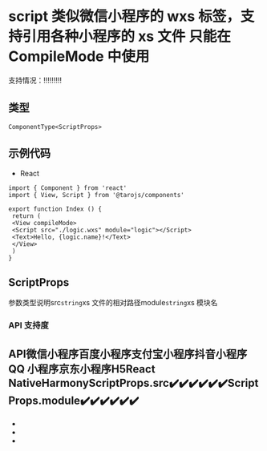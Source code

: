 # script 类似微信小程序的 wxs 标签，支持引用各种小程序的 xs 文件 只能在 CompileMode 中使用
支持情况：!!!!!!!!!
## 类型[​](script.html#类型)
```tsx
ComponentType<ScriptProps>
```

## 示例代码[​](script.html#示例代码)

- React
```tsx
import { Component } from 'react'
import { View, Script } from '@tarojs/components'

export function Index () {
 return (
 <View compileMode>
 <Script src="./logic.wxs" module="logic"></Script>
 <Text>Hello, {logic.name}!</Text>
 </View>
 )
}
```

## ScriptProps[​](script.html#scriptprops)
参数类型说明src`string`xs 文件的相对路径module`string`xs 模块名
### API 支持度[​](script.html#api-支持度)
API微信小程序百度小程序支付宝小程序抖音小程序QQ 小程序京东小程序H5React NativeHarmonyScriptProps.src✔️✔️✔️✔️✔️✔️ScriptProps.module✔️✔️✔️✔️✔️✔️
- 
- 
- 

-
